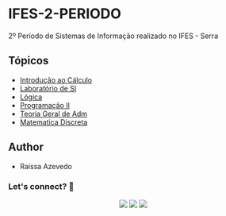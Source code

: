 # IFES-2-PERIODO
2º Período de Sistemas de Informação realizado no IFES - Serra

## Tópicos
- [Introdução ao Cálculo](https://github.com/Raii-Azevedo/IFES-2-PERIODO/tree/master/Intro%20Calculo)
- [Laboratório de SI](https://github.com/Raii-Azevedo/IFES-2-PERIODO/tree/master/Laborat%C3%B3rio%20Sistemas%20de%20Informa%C3%A7%C3%A3o)
- [Lógica](https://github.com/Raii-Azevedo/IFES-2-PERIODO/tree/master/L%C3%B3gica)
- [Programação II](https://github.com/Raii-Azevedo/IFES/tree/main/IFES-2-PERIODO/Programa%C3%A7%C3%A3o%20II)
- [Teoria Geral de Adm](https://github.com/Raii-Azevedo/IFES-2-PERIODO/tree/master/Teoria%20Geral%20da%20Administra%C3%A7%C3%A3o)
- [Matematica Discreta](https://github.com/Raii-Azevedo/IFES/tree/main/IFES-2-PERIODO/MAT%20DISCRETA)

## Author
- Raíssa Azevedo

### Let's connect? 🤝
<div>
  <p align="center">
    <a href="https://www.linkedin.com/in/raissa-azevedo-555893120/"><img src="https://img.shields.io/badge/-LinkedIn-0077B5?style=flat&logo=Linkedin&logoColor=white"/></a>
    <a href="https://twitter.com/Raiissa_Azevedo"><img src="https://img.shields.io/badge/-Twitter-%231DA1F2?style=flat&logo=twitter&logoColor=white"/></a>
    <a href="https://www.instagram.com/raiissa.azevedo/"><img src="https://img.shields.io/badge/-Instagram-E4405F?style=flat&logo=instagram&logoColor=white"/></a>
  </p> </div></div>
</div>
